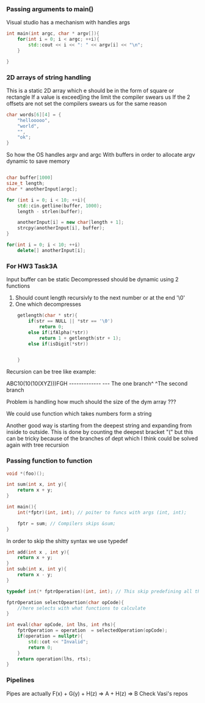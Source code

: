 ### Passing arguments to main()

Visual studio has a mechanism with handles args

```c++
int main(int argc, char * argv[]){
    for(int i = 0; i < argc; ++i){
        std::cout << i << ": " << argv[i] << "\n";
    }

}
```

### 2D arrays of string handling
This is a static 2D array which e should be in the form of square or rectangle
If a value is exceed]ing the limit the compiler swears us
If the 2 offsets are not set the compilers swears us for the same reason
```c++
char words[6][4] = {
    "hellooooo",
    "world",
    "",
    "ok";
}
```

So how the OS handles argv and argc
With buffers in order to allocate argv dynamic to save memory
```c++

char buffer[1000]
size_t length;
char * anotherInput[argc];

for (int i = 0; i < 10; ++i){
    std::cin.getline(buffer, 1000);
    length - strlen(buffer);

    anotherInput[i] = new char[length + 1];
    strcpy(anotherInput[i], buffer);
}

for(int i = 0; i < 10; ++i)
    delete[] anotherInput[i];
```
### For HW3 Task3A

Input buffer can be static
Decompressed should be dynamic using 2 functions
1. Should count length recursivly to the next number or at the end '\0'
2. One which decompresses

```c++
    getlength(char * str){
        if(str == NULL || *str == '\0')
            return 0;
        else if(ifAlpha(*str))
            return 1 + getlength(str + 1);
        else if(isDigit(*str))


    }
```

Recursion can be tree like example:

ABC10(10(10(XYZ)))FGH
    ------------- ---
The one branch^    ^The second branch

Problem is handling how much should the size of the dym array ???

We could use function which takes numbers form a string

Another good way is starting from the deepest string and expanding from
inside to outside. This is done by counting the deepest bracket "(" but
this can be tricky because of the branches of dept which I think could be
solved again with tree recursion

### Passing function to function
```c++
void *(foo)();

int sum(int x, int y){
    return x + y;
}

int main(){
    int(*fptr)(int, int); // poiter to funcs with args (int, int);

    fptr = sum; // Compilers skips &sum;
}
```
In order to skip the shitty syntax we use typedef
```c++
int add(int x , int y){
    return x + y;
}
int sub(int x, int y){
    return x - y;
}

typedef int(* fptrOperation)(int, int); // This skip predefining all the Operations

fptrOperation selectOpeartion(char opCode){
    //here selects with what functions to calculate
}

int eval(char opCode, int lhs, int rhs){
    fptrOperation = operation  = selectedOperation(opCode);
    if(operation = nullptr){
        std::cot << "Invalid";
        return 0;
    }
    return operation(lhs, rts);
}
```

### Pipelines
Pipes are actually F(x) + G(y) + H(z) => A + H(z) => B
Check Vasi's repos
